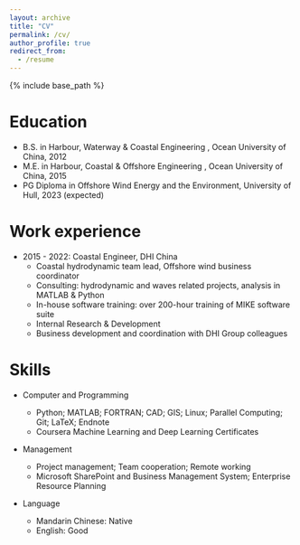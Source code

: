 ```yaml
---
layout: archive
title: "CV"
permalink: /cv/
author_profile: true
redirect_from:
  - /resume
---
```


{% include base_path %}

Education
======
* B.S. in Harbour, Waterway & Coastal Engineering , Ocean University of China, 2012
* M.E. in Harbour, Coastal & Offshore Engineering , Ocean University of China, 2015
* PG Diploma in Offshore Wind Energy and the Environment, University of Hull, 2023 (expected)


Work experience
======
* 2015 - 2022: Coastal Engineer, DHI China
  * Coastal hydrodynamic team lead, Offshore wind business coordinator
  * Consulting: hydrodynamic and waves related projects, analysis in MATLAB & Python
  * In-house software training: over 200-hour training of MIKE software suite
  * Internal Research & Development
  * Business development and coordination with DHI Group colleagues 

  
Skills
======
* Computer and Programming
  * Python; MATLAB; FORTRAN; CAD; GIS; Linux; Parallel Computing; Git; LaTeX; Endnote
  * Coursera Machine Learning and Deep Learning Certificates

* Management
  * Project management; Team cooperation; Remote working
  * Microsoft SharePoint and Business Management System; Enterprise Resource Planning
  
* Language
  * Mandarin Chinese: Native
  * English: Good

<!-- Publications
======
  <ul>{% for post in site.publications %}
    {% include archive-single-cv.html %}
  {% endfor %}</ul> -->
<!--   
Talks
======
  <ul>{% for post in site.talks %}
    {% include archive-single-talk-cv.html %}
  {% endfor %}</ul> -->
  
<!-- Teaching
======
  <ul>{% for post in site.teaching %}
    {% include archive-single-cv.html %}
  {% endfor %}</ul> -->
  
<!-- Service and leadership
====== -->
